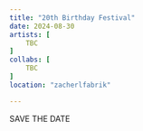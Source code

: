 ```yaml
---
title: "20th Birthday Festival"
date: 2024-08-30
artists: [
	TBC
]
collabs: [
	TBC
]
location: "zacherlfabrik"

---
```

SAVE THE DATE
